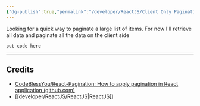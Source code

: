 ```yaml
---
{"dg-publish":true,"permalink":"/developer/ReactJS/Client Only Pagination/","dgPassFrontmatter":true}
---
```


Looking for a quick way to paginate a large list of items. For now I'll retrieve all data and paginate all the data on the client side

```shell
put code here
```

---
## Credits
- [CodeBlessYou/React-Pagination: How to apply pagination in React application (github.com)](https://github.com/CodeBlessYou/React-Pagination)
- [[developer/ReactJS/ReactJS\|ReactJS]]